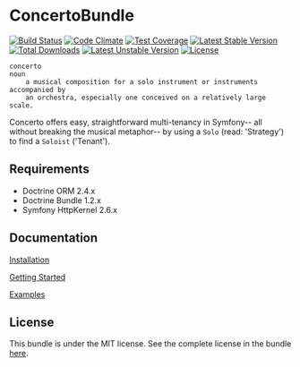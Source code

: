 ConcertoBundle
===
[![Build Status](https://travis-ci.org/groundctrl/concerto-bundle.svg?branch=master)](https://travis-ci.org/groundctrl/concerto-bundle)
[![Code Climate](https://codeclimate.com/github/groundctrl/concerto-bundle/badges/gpa.svg)](https://codeclimate.com/github/groundctrl/concerto-bundle)
[![Test Coverage](https://codeclimate.com/github/groundctrl/concerto-bundle/badges/coverage.svg)](https://codeclimate.com/github/groundctrl/concerto-bundle)
[![Latest Stable Version](https://poser.pugx.org/ctrl/concerto-bundle/v/stable.svg)](https://packagist.org/packages/ctrl/concerto-bundle)
[![Total Downloads](https://poser.pugx.org/ctrl/concerto-bundle/downloads.svg)](https://packagist.org/packages/ctrl/concerto-bundle)
[![Latest Unstable Version](https://poser.pugx.org/ctrl/concerto-bundle/v/unstable.svg)](https://packagist.org/packages/ctrl/concerto-bundle) 
[![License](https://poser.pugx.org/ctrl/concerto-bundle/license.svg)](https://packagist.org/packages/ctrl/concerto-bundle)
```
concerto
noun
    a musical composition for a solo instrument or instruments accompanied by 
    an orchestra, especially one conceived on a relatively large scale.
```

Concerto offers easy, straightforward multi-tenancy in Symfony-- all without breaking the musical metaphor-- by using a `Solo` (read: 'Strategy') to find a `Soloist` ('Tenant').

Requirements
---

* Doctrine ORM 2.4.x
* Doctrine Bundle 1.2.x
* Symfony HttpKernel 2.6.x

Documentation
-------------
[Installation](src/Resources/doc/installation.md)

[Getting Started](src/Resources/doc/getting_started.md)

[Examples](src/Resources/doc/cookbook/examples.md)

License
-------

This bundle is under the MIT license. See the complete license in the bundle [here](src/Resources/meta/LICENSE.md).
